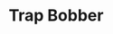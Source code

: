 ---
templateKey: blog-post
featuredpost: false
featuredimage: /assets/Trap_Bobber.png
title: Trap Bobber
description: Fishing Tackle
testfield: 1388
---